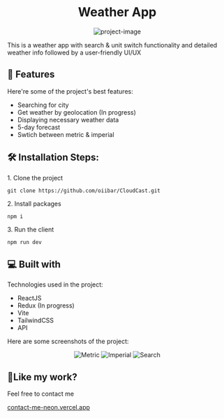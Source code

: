 <h1 align="center" id="title">Weather App</h1>

<p align="center"><img src="https://socialify.git.ci/oiibar/CloudCast/image?language=1&name=1&owner=1&pattern=Solid&theme=Light" alt="project-image"></p>

<p id="description">This is a weather app with search & unit switch functionality and detailed weather info followed by a user-friendly UI/UX</p>

<h2>🧐 Features</h2>

Here're some of the project's best features:

- Searching for city
- Get weather by geolocation (In progress)
- Displaying necessary weather data
- 5-day forecast
- Swtich between metric & imperial

<h2>🛠️ Installation Steps:</h2>

<p>1. Clone the project</p>

```
git clone https://github.com/oiibar/CloudCast.git
```

<p>2. Install packages</p>

```
npm i
```

<p>3. Run the client</p>

```
npm run dev
```

<h2>💻 Built with</h2>

Technologies used in the project:

- ReactJS
- Redux (In progress)
- Vite
- TailwindCSS
- API

Here are some screenshots of the project:

<p align="center">
  <img src="../previews/Metric.png" alt="Metric">
  <img src="../previews/Imperial.png" alt="Imperial">
  <img src="../previews/Search.png" alt="Search">
</p>

<h2>💖Like my work?</h2>

Feel free to contact me<p><a href="contact-me-neon.vercel.app">contact-me-neon.vercel.app</a></p>
